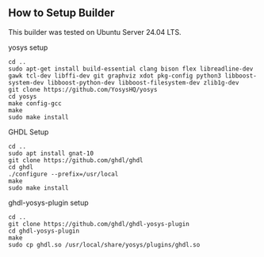 ## How to Setup Builder
This builder was tested on Ubuntu Server 24.04 LTS. 

yosys setup
```
cd ..
sudo apt-get install build-essential clang bison flex libreadline-dev gawk tcl-dev libffi-dev git graphviz xdot pkg-config python3 libboost-system-dev libboost-python-dev libboost-filesystem-dev zlib1g-dev
git clone https://github.com/YosysHQ/yosys
cd yosys
make config-gcc
make
sudo make install
```

GHDL Setup
```
cd ..
sudo apt install gnat-10
git clone https://github.com/ghdl/ghdl
cd ghdl
./configure --prefix=/usr/local
make
sudo make install
```

ghdl-yosys-plugin setup
```
cd ..
git clone https://github.com/ghdl/ghdl-yosys-plugin
cd ghdl-yosys-plugin
make
sudo cp ghdl.so /usr/local/share/yosys/plugins/ghdl.so
```
